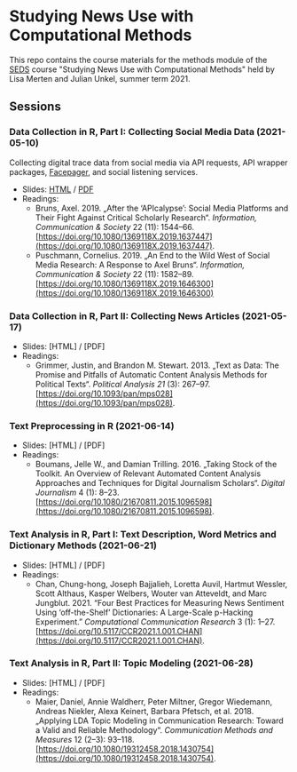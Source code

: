 # Studying News Use with Computational Methods

This repo contains the course materials for the methods module of the [SEDS](https://www.wiwi.uni-konstanz.de/studium/master-of-science/seds/) course "Studying News Use with Computational Methods" held by Lisa Merten and Julian Unkel, summer term 2021.

## Sessions

### Data Collection in R, Part I: Collecting Social Media Data (2021-05-10)

Collecting digital trace data from social media via API requests, API wrapper packages, [Facepager](https://github.com/strohne/Facepager), and social listening services.

- Slides: [HTML](1_data_collection_1.html) / [PDF](slides/1_data_collection_1.pdf)
- Readings:
  - Bruns, Axel. 2019. „After the ‘APIcalypse’: Social Media Platforms and Their Fight Against Critical Scholarly Research“. *Information, Communication & Society* 22 (11): 1544–66. [https://doi.org/10.1080/1369118X.2019.1637447](https://doi.org/10.1080/1369118X.2019.1637447).
  - Puschmann, Cornelius. 2019. „An End to the Wild West of Social Media Research: A Response to Axel Bruns“. *Information, Communication & Society* 22 (11): 1582–89. [https://doi.org/10.1080/1369118X.2019.1646300](https://doi.org/10.1080/1369118X.2019.1646300)

### Data Collection in R, Part II: Collecting News Articles (2021-05-17)

- Slides: [HTML] / [PDF]
- Readings:
  - Grimmer, Justin, and Brandon M. Stewart. 2013. „Text as Data: The Promise and Pitfalls of Automatic Content Analysis Methods for Political Texts“. *Political Analysis 21* (3): 267–97. [https://doi.org/10.1093/pan/mps028](https://doi.org/10.1093/pan/mps028).

### Text Preprocessing in R (2021-06-14)

- Slides: [HTML] / [PDF]
- Readings:
  - Boumans, Jelle W., and Damian Trilling. 2016. „Taking Stock of the Toolkit. An Overview of Relevant Automated Content Analysis Approaches and Techniques for Digital Journalism Scholars“. *Digital Journalism* 4 (1): 8–23. [https://doi.org/10.1080/21670811.2015.1096598](https://doi.org/10.1080/21670811.2015.1096598).

### Text Analysis in R, Part I: Text Description, Word Metrics and Dictionary Methods (2021-06-21)

- Slides: [HTML] / [PDF]
- Readings:
  - Chan, Chung-hong, Joseph Bajjalieh, Loretta Auvil, Hartmut Wessler, Scott Althaus, Kasper Welbers, Wouter van Atteveldt, and Marc Jungblut. 2021. “Four Best Practices for Measuring News Sentiment Using ‘off-the-Shelf’ Dictionaries: A Large-Scale p-Hacking Experiment.” *Computational Communication Research* 3 (1): 1–27. [https://doi.org/10.5117/CCR2021.1.001.CHAN](https://doi.org/10.5117/CCR2021.1.001.CHAN).


### Text Analysis in R, Part II: Topic Modeling (2021-06-28)

- Slides: [HTML] / [PDF]
- Readings:
  - Maier, Daniel, Annie Waldherr, Peter Miltner, Gregor Wiedemann, Andreas Niekler, Alexa Keinert, Barbara Pfetsch, et al. 2018. „Applying LDA Topic Modeling in Communication Research: Toward a Valid and Reliable Methodology“. *Communication Methods and Measures* 12 (2–3): 93–118. [https://doi.org/10.1080/19312458.2018.1430754](https://doi.org/10.1080/19312458.2018.1430754).